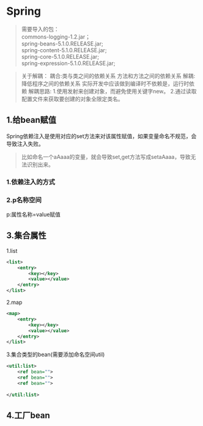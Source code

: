 # Spring 
>需要导入的包：  
>commons-logging-1.2.jar；  
>spring-beans-5.1.0.RELEASE.jar;  
>spring-content-5.1.0.RELEASE.jar;  
>spring-core-5.1.0.RELEASE.jar;  
>spring-expression-5.1.0.RELEASE.jar;  

>关于解耦：
>耦合:类与类之间的依赖关系
>     方法和方法之间的依赖关系
>解耦:降低程序之间的依赖关系
>     实际开发中应该做到编译时不依赖是，运行时依赖
>解耦思路:
>     1.使用发射来创建对象，而避免使用关键字new。
>     2.通过读取配置文件来获取要创建的对象全限定类名。
## 1.给bean赋值  
Spring依赖注入是使用对应的set方法来对该属性赋值，如果变量命名不规范，会导致注入失败。
>比如命名一个aAaaa的变量，就会导致set,get方法写成setaAaaa，导致无法识别出来。

### 1.依赖注入的方式
### 2.p名称空间 
p:属性名称=value赋值
## 3.集合属性
1.list  
```xml
<list>
    <entry>
        <key></key>
        <value></value>
    </entry>
</list>
```  
2.map  
```xml
<map>
    <entry>
        <key></key>
        <value></value>
    </entry>
</list>
```  
3.集合类型的bean(需要添加命名空间util)  
```xml
<util:list>
    <ref bean="">
    <ref bean="">
    <ref bean="">
    
</util:list>
```
## 4.工厂bean
